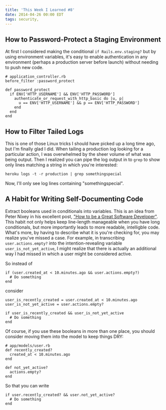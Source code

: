 ```yaml
---
title: 'This Week I Learned #8'
date: 2014-04-26 00:00 EDT
tags: security,
---
```


## How to Password-Protect a Staging Environment

At first I considered making the conditional `if Rails.env.staging?` but by using environment variables, it's easy to enable authentication in any environment (perhaps a production server before launch) without needing to push new code.

    # application_controller.rb
    before_filter :password_protect

    def password_protect
      if ENV['HTTP_USERNAME'] && ENV['HTTP_PASSWORD']
        authenticate_or_request_with_http_basic do |u, p|
          u == ENV['HTTP_USERNAME'] && p == ENV['HTTP_PASSWORD']
        end
      end
    end

## How to Filter Tailed Logs

This is one of those Linux tricks I should have picked up a long time ago, but I'm finally glad I did. When tailing a production log looking for a particular action, I was overwhelmed by the sheer volume of what was being output. Then I realized you can pipe the log output in to `grep` to show only lines matching a string in which you're interested:

    heroku logs -t -r production | grep somethingspecial

Now, I'll only see log lines containing "somethingspecial".

## A Habit for Writing Self-Documenting Code

Extract booleans used in conditionals into variables. This is an idea from Peter Nixey in his excellent post, ["How to be a Great Software Developer"](http://peternixey.com/post/83510597580/how-to-be-a-great-software-developer). This habit not only helps keep line-length manageable when you have long conditionals, but more importantly leads to more readable, intelligble code. What's more, by having to describe what it is you're checking for, you may realize you've missed a case. For example, in transcribing `user.actions.empty?` into the intention-revealing variable `user_is_not_yet_active`, I might realize that there is actually an additional way I had missed in which a user might be considered active.

So instead of

    if (user.created_at < 10.minutes.ago && user.actions.empty?)
      # Do something
    end

consider

    user_is_recently_created = user.created_at < 10.minutes.ago
    user_is_not_yet_active = user.actions.empty?
    
    if user_is_recently_created && user_is_not_yet_active
      # Do something
    end

Of course, if you use these booleans in more than one place, you should consider moving them into the model to keep things DRY:

    # app/models/user.rb
    def recently_created?
      created_at < 10.minutes.ago
    end

    def not_yet_active?
      actions.empty?
    end

So that you can write

    if user.recently_created? && user.not_yet_active?
      # Do something
    end
